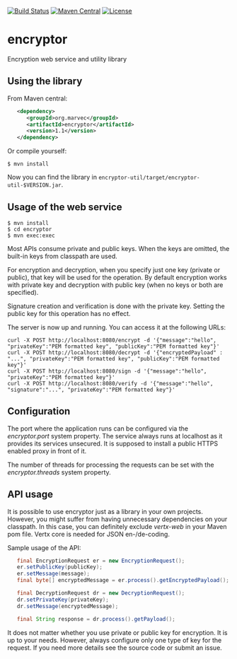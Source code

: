 [![Build Status][Travis badge]][Travis build]
[![Maven Central](https://maven-badges.herokuapp.com/maven-central/org.marvec/encryptor/badge.svg)](https://maven-badges.herokuapp.com/maven-central/org.marvec/encryptor/)
[![License](https://img.shields.io/badge/license-Apache%202-4EB1BA.svg)](https://www.apache.org/licenses/LICENSE-2.0.html)

[Travis badge]: https://travis-ci.org/marvec/encryptor.svg?branch=master
[Travis build]: https://travis-ci.org/marvec/encryptor

# encryptor
Encryption web service and utility library

## Using the library

From Maven central:

```xml
   <dependency>
      <groupId>org.marvec</groupId>
      <artifactId>encryptor</artifactId>
      <version>1.1</version>
   </dependency>
```

Or compile yourself:

```
$ mvn install
```

Now you can find the library in `encryptor-util/target/encryptor-util-$VERSION.jar`.

## Usage of the web service

```
$ mvn install
$ cd encryptor
$ mvn exec:exec
```

Most APIs consume private and public keys. When the keys are omitted, the built-in keys from classpath are used.

For encryption and decryption, when you specify just one key (private or public), that key will be used for the operation.
By default encryption works with private key and decryption with public key (when no keys or both are specified).

Signature creation and verification is done with the private key. Setting the public key for this operation has no effect.

The server is now up and running. You can access it at the following URLs:

```
curl -X POST http://localhost:8080/encrypt -d '{"message":"hello", "privateKey":"PEM formatted key", "publicKey":"PEM formatted key"}'
curl -X POST http://localhost:8080/decrypt -d '{"encryptedPayload" : "...", "privateKey":"PEM formatted key", "publicKey":"PEM formatted key"}'
curl -X POST http://localhost:8080/sign -d '{"message":"hello", "privateKey":"PEM formatted key"}'
curl -X POST http://localhost:8080/verify -d '{"message":"hello", "signature":"...", "privateKey":"PEM formatted key"}'
```

## Configuration

The port where the application runs can be configured via the _encryptor.port_ system property. The service always runs at localhost as it
provides its services unsecured. It is supposed to install a public HTTPS enabled proxy in front of it.

The number of threads for processing the requests can be set with the _encryptor.threads_ system property.

## API usage

It is possible to use encryptor just as a library in your own projects.
However, you might suffer from having unnecessary dependencies on your classpath.
In this case, you can definitely exclude _vertx-web_ in your Maven pom file.
Vertx core is needed for JSON en-/de-coding.

Sample usage of the API:

```java
   final EncryptionRequest er = new EncryptionRequest();
   er.setPublicKey(publicKey);
   er.setMessage(message);
   final byte[] encryptedMessage = er.process().getEncryptedPayload();

   final DecryptionRequest dr = new DecryptionRequest();
   dr.setPrivateKey(privateKey);
   dr.setMessage(encryptedMessage);

   final String response = dr.process().getPayload();
```

It does not matter whether you use private or public key for encryption. It is up to your needs. However, always configure
only one type of key for the request. If you need more details see the source code or submit an issue.